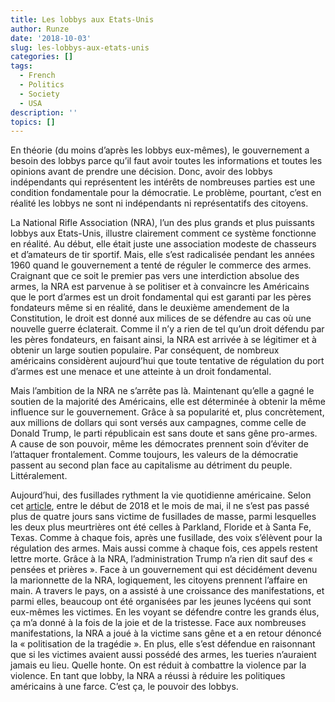 ```yaml
---
title: Les lobbys aux Etats-Unis
author: Runze
date: '2018-10-03'
slug: les-lobbys-aux-etats-unis
categories: []
tags:
  - French
  - Politics
  - Society
  - USA
description: ''
topics: []
---
```


En théorie (du moins d’après les lobbys eux-mêmes), le gouvernement a besoin des lobbys parce qu’il faut avoir toutes les informations et toutes les opinions avant de prendre une décision. Donc, avoir des lobbys indépendants qui représentent les intérêts de nombreuses parties est une condition fondamentale pour la démocratie. Le problème, pourtant, c’est en réalité les lobbys ne sont ni indépendants ni représentatifs des citoyens.

La National Rifle Association (NRA), l’un des plus grands et plus puissants lobbys aux Etats-Unis, illustre clairement comment ce système fonctionne en réalité. Au début, elle était juste une association modeste de chasseurs et d’amateurs de tir sportif. Mais, elle s’est radicalisée pendant les années 1960 quand le gouvernement a tenté de réguler le commerce des armes. Craignant que ce soit le premier pas vers une interdiction absolue des armes, la NRA est parvenue à se politiser et à convaincre les Américains que le port d’armes est un droit fondamental qui est garanti par les pères fondateurs même si en réalité, dans le deuxième amendement de la Constitution, le droit est donné aux milices de se défendre au cas où une nouvelle guerre éclaterait. Comme il n’y a rien de tel qu’un droit défendu par les pères fondateurs, en faisant ainsi, la NRA est arrivée à se légitimer et à obtenir un large soutien populaire. Par conséquent, de nombreux américains considèrent aujourd’hui que toute tentative de régulation du port d’armes est une menace et une atteinte à un droit fondamental.

Mais l’ambition de la NRA ne s’arrête pas là. Maintenant qu’elle a gagné le soutien de la majorité des Américains, elle est déterminée à obtenir la même influence sur le gouvernement. Grâce à sa popularité et, plus concrètement, aux millions de dollars qui sont versés aux campagnes, comme celle de Donald Trump, le parti républicain est sans doute et sans gêne pro-armes. A cause de son pouvoir, même les démocrates prennent soin d’éviter de l’attaquer frontalement. Comme toujours, les valeurs de la démocratie passent au second plan face au capitalisme au détriment du peuple. Littéralement.

Aujourd’hui, des fusillades rythment la vie quotidienne américaine. Selon cet [article](https://www.lemonde.fr/les-decodeurs/article/2018/02/15/etats-unis-depuis-le-debut-de-l-annee-pas-plus-de-deux-jours-sans-victime-dans-des-fusillades-de-masse_5257522_4355770.html#gyzjY1pdxtG2ELsB.99), entre le début de 2018 et le mois de mai, il ne s’est pas passé plus de quatre jours sans victime de fusillades de masse, parmi lesquelles les deux plus meurtrières ont été celles à Parkland, Floride et à Santa Fe, Texas. Comme à chaque fois, après une fusillade, des voix s’élèvent pour la régulation des armes. Mais aussi comme à chaque fois, ces appels restent lettre morte. Grâce à la NRA, l’administration Trump n’a rien dit sauf des « pensées et prières ». Face à un gouvernement qui est décidément devenu la marionnette de la NRA, logiquement, les citoyens prennent l’affaire en main. A travers le pays, on a assisté à une croissance des manifestations, et parmi elles, beaucoup ont été organisées par les jeunes lycéens qui sont eux-mêmes les victimes. En les voyant se défendre contre les grands élus, ça m’a donné à la fois de la joie et de la tristesse. Face aux nombreuses manifestations, la NRA a joué à la victime sans gêne et a en retour dénoncé la « politisation de la tragédie ». En plus, elle s’est défendue en raisonnant que si les victimes avaient aussi possédé des armes, les tueries n’auraient jamais eu lieu. Quelle honte. On est réduit à combattre la violence par la violence. En tant que lobby, la NRA a réussi à réduire les politiques américains à une farce. C’est ça, le pouvoir des lobbys.
